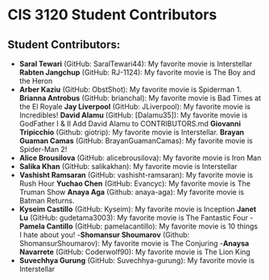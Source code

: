 # CIS 3120 Student Contributors

## Student Contributors:
<!-- Students: Add your entries below this line! -->
- **Saral Tewari** (GitHub: SaralTewari44): My favorite movie is Interstellar
**Rabten Jangchup** (GitHub: RJ-1124): My favorite movie is The Boy and the Heron
- **Arber Kaziu** (GitHub: ObstShot): My favorite movie is Spiderman 1.
**Brianna Antrobus** (GitHub: brianchal): My favorite movie is Bad Times at the El Royale
**Jay Liverpool** (GitHub: JLiverpool): My favorite movie is Incredibles!
**David Alamu** (GitHub: [Dalamu35]): My favorite movie is GodFather I & II
Add David Alamu to CONTRIBUTORS.md
**Giovanni Tripicchio** (Github: giotrip): My favorite movie is Interstellar. 
**Brayan Guaman Camas** (GitHub: BrayanGuamanCamas): My favorite movie is Spider-Man 2!
- **Alice Brousilova** (GitHub: alicebrousilova): My favorite movie is Iron Man
- **Salika Khan** (GitHub: salikakhan): My favorite movie is Interstellar
- **Vashisht Ramsaran** (GitHub: vashisht-ramsaran): My favorite movie is Rush Hour
  **Yuchao Chen** (GitHub: Evancyc): My favorite movie is The Truman Show
**Anaya Aga** (Github: anaya-aga): My favorite movie is Batman Returns.
- **Kyseim Castillo** (GitHub: Kyseim): My favorite movie is Inception
**Janet Lu** (GitHub: gudetama3003): My favorite movie is The Fantastic Four
-**Pamela Cantillo** (GitHub: pamelacantillo): My favorite movie is 10 things I hate about you!
-**Shomansur Shoumarov** (Github: ShomansurShoumarov): My favorite movie is The Conjuring
-**Anaysa Navarrete** (GitHub: Coderwolf90): My favorite movie is The Lion King
- **Suvechhya Gurung** (GitHub: Suvechhya-gurung): My favorite movie is Interstellar
